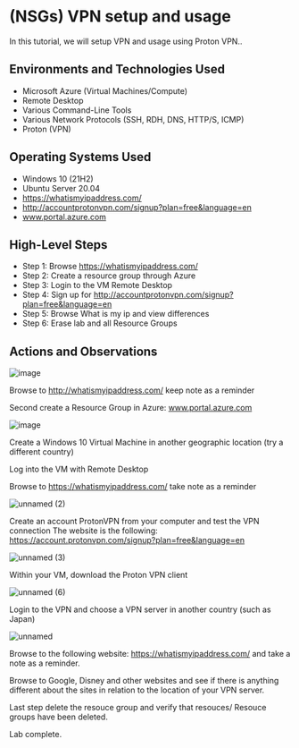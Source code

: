 

<h1>(NSGs) VPN setup and usage </h1>
In this tutorial, we will setup VPN and usage using Proton VPN.. <br />





<h2>Environments and Technologies Used</h2>

- Microsoft Azure (Virtual Machines/Compute)
- Remote Desktop
- Various Command-Line Tools
- Various Network Protocols (SSH, RDH, DNS, HTTP/S, ICMP)
- Proton (VPN)

<h2>Operating Systems Used </h2>

- Windows 10 (21H2)
- Ubuntu Server 20.04
- https://whatismyipaddress.com/
- http://accountprotonvpn.com/signup?plan=free&language=en
- www.portal.azure.com

<h2>High-Level Steps</h2>

- Step 1: Browse https://whatismyipaddress.com/
- Step 2: Create a resource group through Azure
- Step 3: Login to the VM Remote Desktop
- Step 4: Sign up for http://accountprotonvpn.com/signup?plan=free&language=en
- Step 5: Browse What is my ip and view differences
- Step 6: Erase lab and all Resource Groups

<h2>Actions and Observations</h2>


![image](https://github.com/leticialunaa/vpn-setup/assets/146797387/738efc20-02a9-4cbb-98bd-66fc88e9080b)



Browse to http://whatismyipaddress.com/ keep note as a reminder

Second create a Resource Group in Azure: www.portal.azure.com


![image](https://github.com/leticialunaa/vpn-setup/assets/146797387/9b8580aa-f2b0-49ce-b984-b2dd6366da54)


Create a Windows 10 Virtual Machine in another geographic location (try a different country)

Log into the VM with Remote Desktop

Browse to https://whatismyipaddress.com/ take note as a reminder

![unnamed (2)](https://github.com/leticialunaa/vpn-setup/assets/146797387/81703198-54a7-4e2d-82f4-51eb28ebb778)


Create an account ProtonVPN from your computer and test the VPN connection
The website is the following: https://account.protonvpn.com/signup?plan=free&language=en


![unnamed (3)](https://github.com/leticialunaa/vpn-setup/assets/146797387/fa0eb083-6423-4f5d-bf46-7bd2f6984945)


Within your VM, download the Proton VPN client


![unnamed (6)](https://github.com/leticialunaa/vpn-setup/assets/146797387/ced2a220-6b2d-4fa2-87ed-4e8451f5f674)


Login to the VPN and choose a VPN server in another country (such as Japan)


![unnamed](https://github.com/leticialunaa/vpn-setup/assets/146797387/61bc352c-9c22-4844-92ea-ba61335b5d45)


Browse to the following website: https://whatismyipaddress.com/ and take a note as a reminder.

Browse to Google, Disney and other websites and see if there is anything different about the sites in relation to the location of your VPN server. 

Last step delete the resouce group and verify that resouces/ Resouce groups have been deleted. 

Lab complete. 




